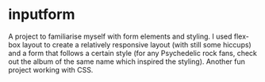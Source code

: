 # inputform

A project to familiarise myself with form elements and styling. I used flex-box layout to create a relatively responsive layout (with still some hiccups) and a form that follows a certain style (for any Psychedelic rock fans, check out the album of the same name which inspired the styling). Another fun project working with CSS.

